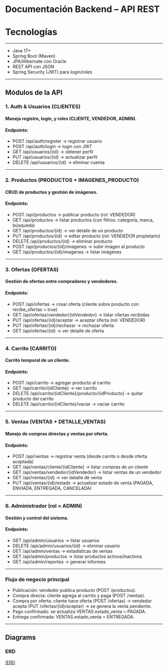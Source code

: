 # Documentación Backend – API REST

# Tecnologías

---

- Java 17+
- Spring Boot (Maven)
- JPA/Hibernate con Oracle
- REST API con JSON
- Spring Security (JWT) para login/roles

---

## Módulos de la API

### 1. Auth & Usuarios (CLIENTES)

#### Maneja registro, login, y roles (CLIENTE, VENDEDOR, ADMIN).

#### Endpoints:

- POST /api/auth/register → registrar usuario
- POST /api/auth/login → login con JWT
- GET /api/usuarios/{id} → obtener perfil
- PUT /api/usuarios/{id} → actualizar perfil
- DELETE /api/usuarios/{id} → eliminar cuenta

---

### 2. Productos (PRODUCTOS + IMAGENES_PRODUCTO)

#### CRUD de productos y gestión de imágenes.

#### Endpoints:

- POST /api/productos → publicar producto (rol: VENDEDOR)
- GET /api/productos → listar productos (con filtros: categoría, marca, búsqueda)
- GET /api/productos/{id} → ver detalle de un producto
- PUT /api/productos/{id} → editar producto (rol: VENDEDOR propietario)
- DELETE /api/productos/{id} → eliminar producto
- POST /api/productos/{id}/imagenes → subir imagen al producto
- GET /api/productos/{id}/imagenes → listar imágenes

---

### 3. Ofertas (OFERTAS)

#### Gestión de ofertas entre compradores y vendedores.

#### Endpoints:

- POST /api/ofertas → crear oferta (cliente sobre producto con recibe_ofertas = true)
- GET /api/ofertas/vendedor/{idVendedor} → listar ofertas recibidas
- PUT /api/ofertas/{id}/aceptar → aceptar oferta (rol: VENDEDOR)
- PUT /api/ofertas/{id}/rechazar → rechazar oferta
- GET /api/ofertas/{id} → ver detalle de oferta

---

### 4. Carrito (CARRITO)

#### Carrito temporal de un cliente.

#### Endpoints:

- POST /api/carrito → agregar producto al carrito
- GET /api/carrito/{idCliente} → ver carrito
- DELETE /api/carrito/{idCliente}/producto/{idProducto} → quitar producto del carrito
- DELETE /api/carrito/{idCliente}/vaciar → vaciar carrito

---

### 5. Ventas (VENTAS + DETALLE_VENTAS)

#### Manejo de compras directas y ventas por oferta.

#### Endpoints:

- POST /api/ventas → registrar venta (desde carrito o desde oferta aceptada)
- GET /api/ventas/cliente/{idCliente} → listar compras de un cliente
- GET /api/ventas/vendedor/{idVendedor} → listar ventas de un vendedor
- GET /api/ventas/{id} → ver detalle de venta
- PUT /api/ventas/{id}/estado → actualizar estado de venta (PAGADA, ENVIADA, ENTREGADA, CANCELADA)

---

### 6. Administrador (rol = ADMIN)

#### Gestión y control del sistema.

#### Endpoints:

- GET /api/admin/usuarios → listar usuarios
- DELETE /api/admin/usuarios/{id} → eliminar usuario
- GET /api/admin/ventas → estadísticas de ventas
- GET /api/admin/productos → listar productos activos/inactivos
- GET /api/admin/reportes → generar informes

---

### Flujo de negocio principal

- Publicación: vendedor publica producto (POST /productos).
- Compra directa: cliente agrega al carrito y paga (POST /ventas).
- Compra por oferta: cliente hace oferta (POST /ofertas) → vendedor acepta (PUT /ofertas/{id}/aceptar) → se genera la venta pendiente.
- Pago confirmado: se actualiza VENTAS.estado_venta = PAGADA.
- Entrega confirmada: VENTAS.estado_venta = ENTREGADA.

---

## Diagrams

### ERD

[!ERD](./diagrams/ERD.png)
